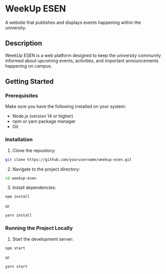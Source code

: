 # WeekUp ESEN

A website that publishes and displays events happening within the university.

## Description

WeekUp ESEN is a web platform designed to keep the university community informed about upcoming events, activities, and important announcements happening on campus.

## Getting Started

### Prerequisites

Make sure you have the following installed on your system:

- Node.js (version 14 or higher)
- npm or yarn package manager
- Git

### Installation

1. Clone the repository:
```bash
git clone https://github.com/yourusername/weekup-esen.git
```

2. Navigate to the project directory:
```bash
cd weekup-esen
```

3. Install dependencies:
```bash
npm install
```
or
```bash
yarn install
```

### Running the Project Locally

1. Start the development server:
```bash
npm start
```
or
```bash
yarn start
```

